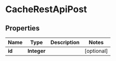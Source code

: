 # CacheRestApiPost

## Properties
Name | Type | Description | Notes
------------ | ------------- | ------------- | -------------
**id** | **Integer** |  |  [optional]
